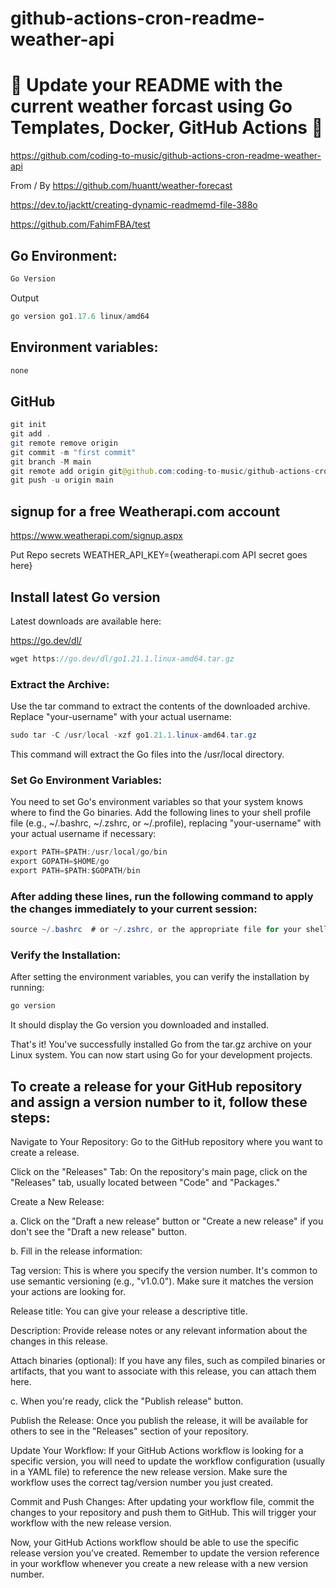 # github-actions-cron-readme-weather-api

# 🚀 Update your README with the current weather forcast using Go Templates, Docker, GitHub Actions 🚀

https://github.com/coding-to-music/github-actions-cron-readme-weather-api

From / By https://github.com/huantt/weather-forecast

https://dev.to/jacktt/creating-dynamic-readmemd-file-388o

https://github.com/FahimFBA/test

<!-- <div style="text-align:center;">
  <img src="/images/chakra.jpg" alt="Image" />
  <p><em>Chakra Component Library with Next.js</em></p>
</div> -->

## Go Environment:

```java
Go Version
```

Output

```java
go version go1.17.6 linux/amd64
```

## Environment variables:

```java
none
```

## GitHub

```java
git init
git add .
git remote remove origin
git commit -m "first commit"
git branch -M main
git remote add origin git@github.com:coding-to-music/github-actions-cron-readme-weather-api.git
git push -u origin main
```

## signup for a free Weatherapi.com account

https://www.weatherapi.com/signup.aspx

Put Repo secrets WEATHER_API_KEY={weatherapi.com API secret goes here}

## Install latest Go version

Latest downloads are available here:

https://go.dev/dl/

```java
wget https://go.dev/dl/go1.21.1.linux-amd64.tar.gz
```

### Extract the Archive:

Use the tar command to extract the contents of the downloaded archive. Replace "your-username" with your actual username:

```java
sudo tar -C /usr/local -xzf go1.21.1.linux-amd64.tar.gz
```

This command will extract the Go files into the /usr/local directory.

### Set Go Environment Variables:

You need to set Go's environment variables so that your system knows where to find the Go binaries. Add the following lines to your shell profile file (e.g., ~/.bashrc, ~/.zshrc, or ~/.profile), replacing "your-username" with your actual username if necessary:

```java
export PATH=$PATH:/usr/local/go/bin
export GOPATH=$HOME/go
export PATH=$PATH:$GOPATH/bin
```

### After adding these lines, run the following command to apply the changes immediately to your current session:

```java
source ~/.bashrc  # or ~/.zshrc, or the appropriate file for your shell
```

### Verify the Installation:

After setting the environment variables, you can verify the installation by running:

```java
go version
```

It should display the Go version you downloaded and installed.

That's it! You've successfully installed Go from the tar.gz archive on your Linux system. You can now start using Go for your development projects.

## To create a release for your GitHub repository and assign a version number to it, follow these steps:

Navigate to Your Repository: Go to the GitHub repository where you want to create a release.

Click on the "Releases" Tab: On the repository's main page, click on the "Releases" tab, usually located between "Code" and "Packages."

Create a New Release:

a. Click on the "Draft a new release" button or "Create a new release" if you don't see the "Draft a new release" button.

b. Fill in the release information:

Tag version: This is where you specify the version number. It's common to use semantic versioning (e.g., "v1.0.0"). Make sure it matches the version your actions are looking for.

Release title: You can give your release a descriptive title.

Description: Provide release notes or any relevant information about the changes in this release.

Attach binaries (optional): If you have any files, such as compiled binaries or artifacts, that you want to associate with this release, you can attach them here.

c. When you're ready, click the "Publish release" button.

Publish the Release: Once you publish the release, it will be available for others to see in the "Releases" section of your repository.

Update Your Workflow: If your GitHub Actions workflow is looking for a specific version, you will need to update the workflow configuration (usually in a YAML file) to reference the new release version. Make sure the workflow uses the correct tag/version number you just created.

Commit and Push Changes: After updating your workflow file, commit the changes to your repository and push them to GitHub. This will trigger your workflow with the new release version.

Now, your GitHub Actions workflow should be able to use the specific release version you've created. Remember to update the version reference in your workflow whenever you create a new release with a new version number.

